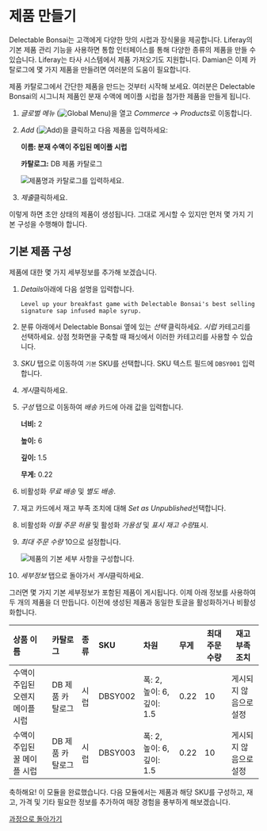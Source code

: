 # 제품 만들기

Delectable Bonsai는 고객에게 다양한 맛의 시럽과 장식물을 제공합니다. Liferay의 기본 제품 관리 기능을 사용하면 통합 인터페이스를 통해 다양한 종류의 제품을 만들 수 있습니다. Liferay는 타사 시스템에서 제품 가져오기도 지원합니다. Damian은 이제 카탈로그에 몇 가지 제품을 만들려면 여러분의 도움이 필요합니다.

제품 카탈로그에서 간단한 제품을 만드는 것부터 시작해 보세요. 여러분은 Delectable Bonsai의 시그니처 제품인 분재 수액에 메이플 시럽을 첨가한 제품을 만들게 됩니다.

1. *글로벌 메뉴* (![Global Menu](../../images/icon-applications-menu.png))을 열고 *Commerce* &rarr; *Products*로 이동합니다.

1. *Add* (![Add](../../images/icon-add.png))을 클릭하고 다음 제품을 입력하세요:

   **이름: 분재 수액이 주입된 메이플 시럽**

   **카탈로그:** DB 제품 카탈로그

   ![제품명과 카탈로그를 입력하세요.](./creating-products/images/01.png)

1. *제출*클릭하세요.

이렇게 하면 초안 상태의 제품이 생성됩니다. 그대로 게시할 수 있지만 먼저 몇 가지 기본 구성을 수행해야 합니다.

## 기본 제품 구성

제품에 대한 몇 가지 세부정보를 추가해 보겠습니다.

1. *Details*아래에 다음 설명을 입력합니다.

   ```
   Level up your breakfast game with Delectable Bonsai's best selling signature sap infused maple syrup. 
   ```

1. 분류 아래에서 Delectable Bonsai 옆에 있는 *선택* 클릭하세요. *시럽* 카테고리를 선택하세요. 상점 첫화면을 구축할 때 패싯에서 이러한 카테고리를 사용할 수 있습니다.

1. *SKU* 탭으로 이동하여 `기본` SKU를 선택합니다. SKU 텍스트 필드에 `DBSY001` 입력합니다.

1. *게시*클릭하세요.

1. *구성* 탭으로 이동하여 *배송* 카드에 아래 값을 입력합니다.

   **너비:** 2

   **높이:** 6

   **깊이:** 1.5

   **무게:** 0.22

1. 비활성화 *무료 배송* 및 *별도 배송*.

1. 재고 카드에서 재고 부족 조치에 대해 *Set as Unpublished*선택합니다.

1. 비활성화 *이월 주문 허용* 및 활성화 *가용성* 및 *표시 재고 수량*표시.

1. *최대 주문 수량* 10으로 설정합니다.

   ![제품의 기본 세부 사항을 구성합니다.](./creating-products/images/02.png)

1. *세부정보* 탭으로 돌아가서 *게시*클릭하세요.

그러면 몇 가지 기본 세부정보가 포함된 제품이 게시됩니다. 이제 아래 정보를 사용하여 두 개의 제품을 더 만듭니다. 이전에 생성된 제품과 동일한 토글을 활성화하거나 비활성화합니다.

| 상품 이름              | 카탈로그       | 종류 | SKU     | 차원                   | 무게   | 최대 주문 수량 | 재고 부족 조치     |
|:------------------ |:---------- |:-- |:------- |:-------------------- |:---- | -------- | ------------ |
| 수액이 주입된 오렌지 메이플 시럽 | DB 제품 카탈로그 | 시럽 | DBSY002 | 폭: 2, 높이: 6, 깊이: 1.5 | 0.22 | 10       | 게시되지 않음으로 설정 |
| 수액이 주입된 꿀 메이플 시럽   | DB 제품 카탈로그 | 시럽 | DBSY003 | 폭: 2, 높이: 6, 깊이: 1.5 | 0.22 | 10       | 게시되지 않음으로 설정 |

축하해요! 이 모듈을 완료했습니다. 다음 모듈에서는 제품과 해당 SKU를 구성하고, 재고, 가격 및 기타 필요한 정보를 추가하여 매장 경험을 풍부하게 해보겠습니다.

[과정으로 돌아가기](../../commerce-architect.md)
